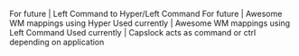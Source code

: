 For future     | Left Command to Hyper/Left Command
For future     | Awesome WM mappings using Hyper
Used currently | Awesome WM mappings using Left Command
Used currently | Capslock acts as command or ctrl depending on application
